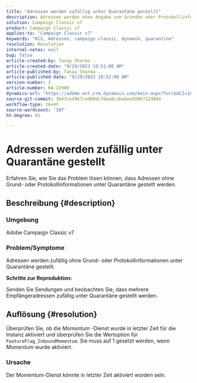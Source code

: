 ```yaml
---
title: "Adressen werden zufällig unter Quarantäne gestellt"
description: Adressen werden ohne Angabe von Gründen oder Protokollinformationen unter Quarantäne gestellt.
solution: Campaign Classic v7
product: Campaign Classic v7
applies-to: "Campaign Classic v7"
keywords: "KCS, Adressen, campaign classic, dynamik, quarantine"
resolution: Resolution
internal-notes: null
bug: false
article-created-by: Tanay Sharma .
article-created-date: "9/29/2023 10:51:00 AM"
article-published-by: Tanay Sharma .
article-published-date: "9/29/2023 10:52:06 AM"
version-number: 2
article-number: KA-22900
dynamics-url: "https://adobe-ent.crm.dynamics.com/main.aspx?forceUCI=1&pagetype=entityrecord&etn=knowledgearticle&id=4cd8bb0f-b65e-ee11-be6f-6045bd0065f9"
source-git-commit: 3b43ce4967ced00dcf8aadcababea920b712d8d4
workflow-type: tm+mt
source-wordcount: '107'
ht-degree: 8%

---
```


# Adressen werden zufällig unter Quarantäne gestellt


Erfahren Sie, wie Sie das Problem lösen können, dass Adressen ohne Grund- oder Protokollinformationen unter Quarantäne gestellt werden.

## Beschreibung {#description}


### Umgebung

Adobe Campaign Classic v7



### Problem/Symptome

Adressen werden zufällig ohne Grund- oder Protokollinformationen unter Quarantäne gestellt.



<b>Schritte zur Reproduktion:</b>

Senden Sie Sendungen und beobachten Sie, dass mehrere Empfängeradressen zufällig unter Quarantäne gestellt werden.


## Auflösung {#resolution}


Überprüfen Sie, ob die *Momentum* -Dienst wurde in letzter Zeit für die Instanz aktiviert und überprüfen Sie die Wertoption für `FeatureFlag_InboundMomentum`. Sie muss auf 1 gesetzt werden, wenn *Momentum* wurde aktiviert.

### Ursache

Der Momentum-Dienst könnte in letzter Zeit aktiviert worden sein.
